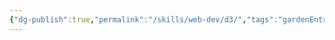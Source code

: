 ```yaml
---
{"dg-publish":true,"permalink":"/skills/web-dev/d3/","tags":"gardenEntry","dgShowBacklinks":true}
---
```

